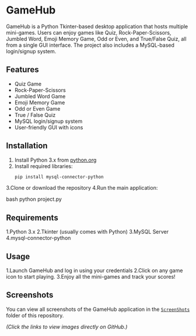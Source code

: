 # GameHub

GameHub is a Python Tkinter-based desktop application that hosts multiple mini-games. Users can enjoy games like Quiz, Rock-Paper-Scissors, Jumbled Word, Emoji Memory Game, Odd or Even, and True/False Quiz, all from a single GUI interface. The project also includes a MySQL-based login/signup system.

## Features
- Quiz Game
- Rock-Paper-Scissors
- Jumbled Word Game
- Emoji Memory Game
- Odd or Even Game
- True / False Quiz
- MySQL login/signup system
- User-friendly GUI with icons

## Installation

1. Install Python 3.x from [python.org](https://www.python.org/downloads/)  
2. Install required libraries:
   ```bash
   pip install mysql-connector-python
3.Clone or download the repository
4.Run the main application:

bash
python project.py


## Requirements

1.Python 3.x
2.Tkinter (usually comes with Python)
3.MySQL Server
4.mysql-connector-python

## Usage

1.Launch GameHub and log in using your credentials
2.Click on any game icon to start playing.
3.Enjoy all the mini-games and track your scores!


## Screenshots

You can view all screenshots of the GameHub application in the [`ScreenShots`](ScreenShots/) folder of this repository.

*(Click the links to view images directly on GitHub.)*




